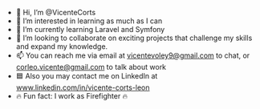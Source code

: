 - 👋 Hi, I’m @VicenteCorts
- 👀 I’m interested in learning as much as I can
- 🌱 I’m currently learning Laravel and Symfony
- 💞️ I’m looking to collaborate on exciting projects that challenge my skills and expand my knowledge.
- 📫 You can reach me via email at vicentevoley9@gmail.com to chat, or corleo.vicente@gmail.com to talk about work 
- 🟦 Also you may contact me on LinkedIn at www.linkedin.com/in/vicente-corts-leon
- 🔥 Fun fact: I work as Firefighter 🔥



<!--- - 😄 Pronouns: He/him--->
<!--- VicenteCorts/VicenteCorts is a ✨ special ✨ repository because its `README.md` (this file) appears on your GitHub profile. You can click the Preview link to take a look at your changes. --->
